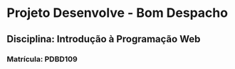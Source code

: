 # Projeto Desenvolve - Bom Despacho
## Disciplina: Introdução à Programação Web
### Matrícula: PDBD109